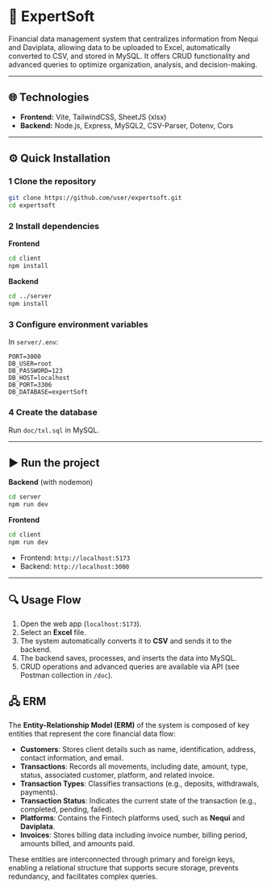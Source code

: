 # 📌 ExpertSoft

Financial data management system that centralizes information from Nequi and Daviplata, allowing data to be uploaded to Excel, automatically converted to CSV, and stored in MySQL. It offers CRUD functionality and advanced queries to optimize organization, analysis, and decision-making.

---

## 🌐 Technologies
- **Frontend:** Vite, TailwindCSS, SheetJS (xlsx)  
- **Backend:** Node.js, Express, MySQL2, CSV-Parser, Dotenv, Cors  

---

## ⚙️ Quick Installation

### 1 Clone the repository
```bash
git clone https://github.com/user/expertsoft.git
cd expertsoft
```

### 2 Install dependencies

**Frontend**
```bash
cd client
npm install
```

**Backend**
```bash
cd ../server
npm install
```

### 3 Configure environment variables

In `server/.env`:
```env
PORT=3000
DB_USER=root
DB_PASSWORD=123
DB_HOST=localhost
DB_PORT=3306
DB_DATABASE=expertSoft
```

### 4 Create the database

Run `doc/txl.sql` in MySQL.

---

## ▶  Run the project

**Backend** (with nodemon)
```bash
cd server
npm run dev
```

**Frontend**
```bash
cd client
npm run dev
```

- Frontend: `http://localhost:5173`  
- Backend: `http://localhost:3000`

---

## 🔍 Usage Flow
1. Open the web app (`localhost:5173`).
2. Select an **Excel** file.
3. The system automatically converts it to **CSV** and sends it to the backend.
4. The backend saves, processes, and inserts the data into MySQL.
5. CRUD operations and advanced queries are available via API (see Postman collection in `/doc`).



## 🖧 ERM
The **Entity-Relationship Model (ERM)** of the system is composed of key entities that represent the core financial data flow:  

- **Customers**: Stores client details such as name, identification, address, contact information, and email.  
- **Transactions**: Records all movements, including date, amount, type, status, associated customer, platform, and related invoice.  
- **Transaction Types**: Classifies transactions (e.g., deposits, withdrawals, payments).  
- **Transaction Status**: Indicates the current state of the transaction (e.g., completed, pending, failed).  
- **Platforms**: Contains the Fintech platforms used, such as **Nequi** and **Daviplata**.  
- **Invoices**: Stores billing data including invoice number, billing period, amounts billed, and amounts paid.  

These entities are interconnected through primary and foreign keys, enabling a relational structure that supports secure storage, prevents redundancy, and facilitates complex queries.  